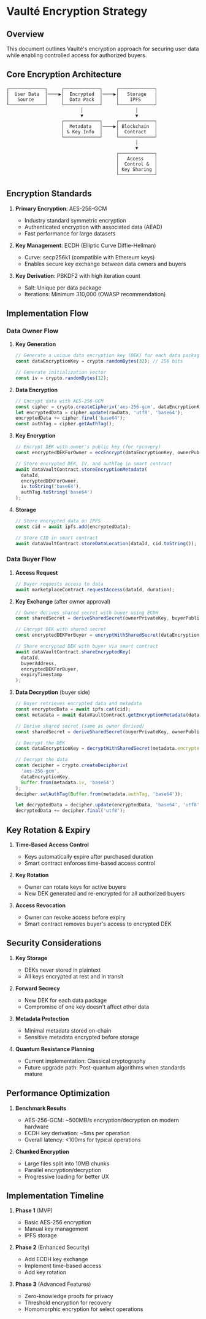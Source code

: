 # Vaulté Encryption Strategy

## Overview

This document outlines Vaulté's encryption approach for securing user data while enabling controlled access for authorized buyers.

## Core Encryption Architecture

```
┌─────────────┐     ┌─────────────┐     ┌─────────────┐
│  User Data  │────▶│  Encrypted  │────▶│   Storage   │
│   Source    │     │  Data Pack  │     │    IPFS     │
└─────────────┘     └─────────────┘     └─────────────┘
                           │                   │
                           ▼                   ▼
                    ┌─────────────┐     ┌─────────────┐
                    │  Metadata   │────▶│ Blockchain  │
                    │ & Key Info  │     │  Contract   │
                    └─────────────┘     └─────────────┘
                                               │
                                               ▼
                                        ┌─────────────┐
                                        │   Access    │
                                        │  Control &  │
                                        │ Key Sharing │
                                        └─────────────┘
```

## Encryption Standards

1. **Primary Encryption**: AES-256-GCM
   - Industry standard symmetric encryption
   - Authenticated encryption with associated data (AEAD)
   - Fast performance for large datasets

2. **Key Management**: ECDH (Elliptic Curve Diffie-Hellman)
   - Curve: secp256k1 (compatible with Ethereum keys)
   - Enables secure key exchange between data owners and buyers

3. **Key Derivation**: PBKDF2 with high iteration count
   - Salt: Unique per data package
   - Iterations: Minimum 310,000 (OWASP recommendation)

## Implementation Flow

### Data Owner Flow

1. **Key Generation**
   ```javascript
   // Generate a unique data encryption key (DEK) for each data package
   const dataEncryptionKey = crypto.randomBytes(32); // 256 bits
   
   // Generate initialization vector
   const iv = crypto.randomBytes(12);
   ```

2. **Data Encryption**
   ```javascript
   // Encrypt data with AES-256-GCM
   const cipher = crypto.createCipheriv('aes-256-gcm', dataEncryptionKey, iv);
   let encryptedData = cipher.update(rawData, 'utf8', 'base64');
   encryptedData += cipher.final('base64');
   const authTag = cipher.getAuthTag();
   ```

3. **Key Encryption**
   ```javascript
   // Encrypt DEK with owner's public key (for recovery)
   const encryptedDEKForOwner = eccEncrypt(dataEncryptionKey, ownerPublicKey);
   
   // Store encrypted DEK, IV, and authTag in smart contract
   await dataVaultContract.storeEncryptionMetadata(
     dataId, 
     encryptedDEKForOwner,
     iv.toString('base64'),
     authTag.toString('base64')
   );
   ```

4. **Storage**
   ```javascript
   // Store encrypted data on IPFS
   const cid = await ipfs.add(encryptedData);
   
   // Store CID in smart contract
   await dataVaultContract.storeDataLocation(dataId, cid.toString());
   ```

### Data Buyer Flow

1. **Access Request**
   ```javascript
   // Buyer requests access to data
   await marketplaceContract.requestAccess(dataId, duration);
   ```

2. **Key Exchange** (after owner approval)
   ```javascript
   // Owner derives shared secret with buyer using ECDH
   const sharedSecret = deriveSharedSecret(ownerPrivateKey, buyerPublicKey);
   
   // Encrypt DEK with shared secret
   const encryptedDEKForBuyer = encryptWithSharedSecret(dataEncryptionKey, sharedSecret);
   
   // Share encrypted DEK with buyer via smart contract
   await dataVaultContract.shareEncryptedKey(
     dataId, 
     buyerAddress, 
     encryptedDEKForBuyer,
     expiryTimestamp
   );
   ```

3. **Data Decryption** (buyer side)
   ```javascript
   // Buyer retrieves encrypted data and metadata
   const encryptedData = await ipfs.cat(cid);
   const metadata = await dataVaultContract.getEncryptionMetadata(dataId);
   
   // Derive shared secret (same as owner derived)
   const sharedSecret = deriveSharedSecret(buyerPrivateKey, ownerPublicKey);
   
   // Decrypt the DEK
   const dataEncryptionKey = decryptWithSharedSecret(metadata.encryptedDEKForBuyer, sharedSecret);
   
   // Decrypt the data
   const decipher = crypto.createDecipheriv(
     'aes-256-gcm', 
     dataEncryptionKey, 
     Buffer.from(metadata.iv, 'base64')
   );
   decipher.setAuthTag(Buffer.from(metadata.authTag, 'base64'));
   
   let decryptedData = decipher.update(encryptedData, 'base64', 'utf8');
   decryptedData += decipher.final('utf8');
   ```

## Key Rotation & Expiry

1. **Time-Based Access Control**
   - Keys automatically expire after purchased duration
   - Smart contract enforces time-based access control

2. **Key Rotation**
   - Owner can rotate keys for active buyers
   - New DEK generated and re-encrypted for all authorized buyers

3. **Access Revocation**
   - Owner can revoke access before expiry
   - Smart contract removes buyer's access to encrypted DEK

## Security Considerations

1. **Key Storage**
   - DEKs never stored in plaintext
   - All keys encrypted at rest and in transit

2. **Forward Secrecy**
   - New DEK for each data package
   - Compromise of one key doesn't affect other data

3. **Metadata Protection**
   - Minimal metadata stored on-chain
   - Sensitive metadata encrypted before storage

4. **Quantum Resistance Planning**
   - Current implementation: Classical cryptography
   - Future upgrade path: Post-quantum algorithms when standards mature

## Performance Optimization

1. **Benchmark Results**
   - AES-256-GCM: ~500MB/s encryption/decryption on modern hardware
   - ECDH key derivation: ~5ms per operation
   - Overall latency: <100ms for typical operations

2. **Chunked Encryption**
   - Large files split into 10MB chunks
   - Parallel encryption/decryption
   - Progressive loading for better UX

## Implementation Timeline

1. **Phase 1** (MVP)
   - Basic AES-256 encryption
   - Manual key management
   - IPFS storage

2. **Phase 2** (Enhanced Security)
   - Add ECDH key exchange
   - Implement time-based access
   - Add key rotation

3. **Phase 3** (Advanced Features)
   - Zero-knowledge proofs for privacy
   - Threshold encryption for recovery
   - Homomorphic encryption for select operations